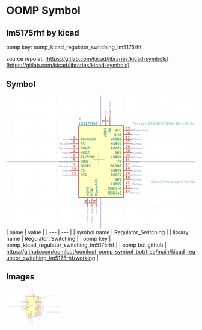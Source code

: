 # OOMP Symbol  
## lm5175rhf  by kicad  
  
oomp key: oomp_kicad_regulator_switching_lm5175rhf  
  
source repo at: [https://gitlab.com/kicad/libraries/kicad-symbols](https://gitlab.com/kicad/libraries/kicad-symbols)  
## Symbol  
  
[![working.png](working_600.png)](working.png)  
| name | value | 
| --- | --- | 
| symbol name | Regulator_Switching | 
| library name | Regulator_Switching | 
| oomp key | oomp_kicad_regulator_switching_lm5175rhf | 
| oomp bot github | https://github.com/oomlout/oomlout_oomp_symbol_bot/tree/main/kicad_regulator_switching_lm5175rhf/working | 
## Images  
  
[![working.png](working_140.png)](working.png)  
